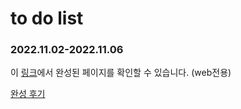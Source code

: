 # to do list
### 2022.11.02-2022.11.06
이 <a href="https://ppparkta.github.io/todoList/">링크</a>에서 완성된 페이지를 확인할 수 있습니다. (web전용)

<a href="https://velog.io/@ppparkta/todo-list-%ED%8E%98%EC%9D%B4%EC%A7%80-%EC%A0%9C%EC%9E%91-%ED%9B%84%EA%B8%B0">완성 후기</a>
